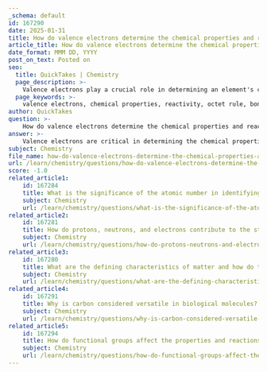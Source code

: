 ```yaml
---
_schema: default
id: 167290
date: 2025-01-31
title: How do valence electrons determine the chemical properties and reactivity of an element?
article_title: How do valence electrons determine the chemical properties and reactivity of an element?
date_format: MMM DD, YYYY
post_on_text: Posted on
seo:
  title: QuickTakes | Chemistry
  page_description: >-
    Valence electrons play a crucial role in determining an element's chemical properties and reactivity by influencing bonding, stability, and molecular structure.
  page_keywords: >-
    valence electrons, chemical properties, reactivity, octet rule, bond formation, covalent bonds, ionic bonds, predicting reactivity, periodic table, molecular structure, functional groups, organic chemistry, chemical behavior
author: QuickTakes
question: >-
    How do valence electrons determine the chemical properties and reactivity of an element?
answer: >-
    Valence electrons are critical in determining the chemical properties and reactivity of an element. They are the electrons located in the outermost shell of an atom and play a significant role in chemical bonding and interactions. Here’s a detailed explanation of how valence electrons influence these aspects:\n\n### 1. Stability and the Octet Rule\nAtoms tend to seek stability, often achieving a full valence shell of eight electrons, known as the octet rule. This drive for stability influences how atoms interact with one another. Elements will react in ways that allow them to achieve a full valence shell, either by gaining, losing, or sharing electrons. For example, sodium (with one valence electron) readily loses that electron to achieve a stable configuration, while chlorine (with seven valence electrons) gains an electron to complete its octet.\n\n### 2. Bond Formation\nValence electrons are directly involved in forming chemical bonds:\n- **Covalent Bonds**: Atoms share valence electrons to achieve a full outer shell. For instance, in a water molecule (H₂O), oxygen shares its valence electrons with hydrogen atoms.\n- **Ionic Bonds**: One atom donates its valence electrons to another, resulting in the formation of charged ions (cations and anions). For example, sodium donates its one valence electron to chlorine, forming Na⁺ and Cl⁻ ions, which then attract each other due to electrostatic forces.\n\n### 3. Predicting Reactivity\nThe number of valence electrons can often be determined by the group number of the element in the periodic table. For instance:\n- Elements in Group 1 have one valence electron and are highly reactive (e.g., alkali metals).\n- Elements in Group 17 have seven valence electrons and are also very reactive (e.g., halogens).\n\nThis information is essential for predicting how elements will interact in chemical reactions. Elements with similar valence electron configurations tend to exhibit similar chemical properties, which is why elements in the same group of the periodic table often share similar reactivity and bonding characteristics.\n\n### 4. Influence on Molecular Structure\nThe arrangement of valence electrons affects the geometry and polarity of molecules, which in turn influences their physical and chemical properties. For example, the tetrahedral arrangement of valence electrons around a carbon atom allows for the formation of diverse organic compounds.\n\n### 5. Functional Groups in Organic Chemistry\nIn organic chemistry, the presence and arrangement of valence electrons in functional groups determine the chemical behavior of molecules. Different functional groups exhibit distinct reactivities based on their valence electron configurations, influencing how they participate in chemical reactions.\n\n### Summary\nIn summary, valence electrons are fundamental to understanding the chemical behavior of elements. They dictate how atoms bond, the stability of molecules, and the reactivity of different elements, making them a key concept in chemistry. Understanding valence electrons allows chemists to predict how substances will interact, which is crucial for both theoretical and practical applications in the field.
subject: Chemistry
file_name: how-do-valence-electrons-determine-the-chemical-properties-and-reactivity-of-an-element.md
url: /learn/chemistry/questions/how-do-valence-electrons-determine-the-chemical-properties-and-reactivity-of-an-element
score: -1.0
related_article1:
    id: 167284
    title: What is the significance of the atomic number in identifying elements?
    subject: Chemistry
    url: /learn/chemistry/questions/what-is-the-significance-of-the-atomic-number-in-identifying-elements
related_article2:
    id: 167281
    title: How do protons, neutrons, and electrons contribute to the structure of an atom?
    subject: Chemistry
    url: /learn/chemistry/questions/how-do-protons-neutrons-and-electrons-contribute-to-the-structure-of-an-atom
related_article3:
    id: 167280
    title: What are the defining characteristics of matter and how do they relate to elements?
    subject: Chemistry
    url: /learn/chemistry/questions/what-are-the-defining-characteristics-of-matter-and-how-do-they-relate-to-elements
related_article4:
    id: 167291
    title: Why is carbon considered versatile in biological molecules?
    subject: Chemistry
    url: /learn/chemistry/questions/why-is-carbon-considered-versatile-in-biological-molecules
related_article5:
    id: 167294
    title: How do functional groups affect the properties and reactions of biological molecules?
    subject: Chemistry
    url: /learn/chemistry/questions/how-do-functional-groups-affect-the-properties-and-reactions-of-biological-molecules
---
```


&nbsp;